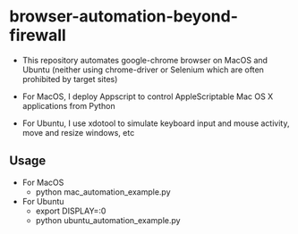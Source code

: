 # browser-automation-beyond-firewall
- This repository automates google-chrome browser on MacOS and Ubuntu (neither using chrome-driver or Selenium which are often prohibited by target sites)

- For MacOS, I deploy Appscript to control AppleScriptable Mac OS X applications from Python
- For Ubuntu, I use xdotool to simulate keyboard input and mouse activity, move and resize windows, etc

## Usage
- For MacOS
    - python mac_automation_example.py
- For Ubuntu
    - export DISPLAY=:0
    - python ubuntu_automation_example.py
